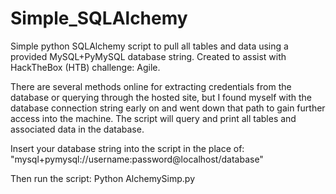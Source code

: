 # Simple_SQLAlchemy
Simple python SQLAlchemy script to pull all tables and data using a provided MySQL+PyMySQL database string. Created to assist with HackTheBox (HTB) challenge: Agile.

There are several methods online for extracting credentials from the database or querying through the hosted site, but I found myself with the database connection 
string early on and went down that path to gain further access into the machine. The script will query and print all tables and associated data in the database.

Insert your database string into the script in the place of:
"mysql+pymysql://username:password@localhost/database"

Then run the script:
Python AlchemySimp.py

